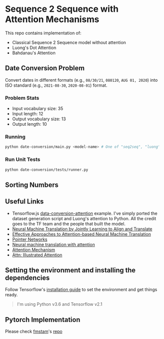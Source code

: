 # Sequence 2 Sequence with Attention Mechanisms
This repo contains implementation of:
- Classical Sequence 2 Sequence model without attention
- Luong's Dot Attention
- Bahdanau's Attention

## Date Conversion Problem
Convert dates in different formats (e.g., `08/30/21`, `080120`, `AUG 01, 2020`) into ISO standard (e.g., `2021-08-30`, `2020-08-01`) format.

### Problem Stats
- Input vocabulary size: 35
- Input length: 12
- Output vocabulary size: 13
- Output length: 10

### Running 
```bash
python date-conversion/main.py <model-name> # One of "seq2seq", "luong" or "bahdanau". If not provided "luong" will be used
```

### Run Unit Tests
```bash
python date-conversion/tests/runner.py
```

## Sorting Numbers

## Useful Links
- Tensorflow.js [data-conversion-attention](https://github.com/tensorflow/tfjs-examples/tree/master/date-conversion-attention) example. I've simply ported the dataset generation script and Luong's attention to Python. All the credit goes to the TF team and the people that built the model.
- [Neural Machine Translation by Jointly Learning to Align and Translate](https://arxiv.org/pdf/1409.0473.pdf)
- [Effective Approaches to Attention-based Neural Machine Translation](https://arxiv.org/abs/1508.04025)
- [Pointer Networks](https://arxiv.org/abs/1506.03134)
- [Neural machine translation with attention](https://www.tensorflow.org/tutorials/text/nmt_with_attention)
- [Attention Mechanism](https://blog.floydhub.com/attention-mechanism/)
- [Attn: Illustrated Attention](https://towardsdatascience.com/attn-illustrated-attention-5ec4ad276ee3)


## Setting the environment and installing the dependencies
Follow Tensorflow's [installation guide](https://www.tensorflow.org/install/pip) to set the environment and get things ready.

> I'm using Python v3.6 and Tensorflow v2.1

## Pytorch Implementation
Please check [fmstam](https://github.com/fmstam)'s [repo](https://github.com/fmstam/seq2seq_with_deep_attention)

